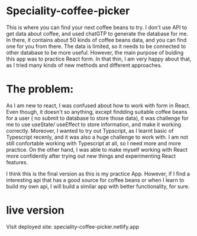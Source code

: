 # Speciality-coffee-picker

This is where you can find your next coffee beans to try. I don't use API to get data about coffee, and used chatGTP to generate the database for me. In there, it contains about 50 kinds of coffee beans data, and you can find one for you from there. The data is limited, so it needs to be connected to other database to be more useful. However, the main purpose of buiding this app was to practice React form. In that thin, I am very happy about that, as I tried many kinds of new methods and different approaches. 

# The problem:
As I am new to react, I was confused about how to work with form in React. Even though, it doesn't so anything, except findding suitable coffee beans for a user ( no submit to database to store those data), it was challenge for me to use useState/ useEffect to store information, and make it working correctly. Moreover, I wanted to try out Typscript, as I learnt basic of Typescript recenly, and it was also a huge challenge to work with. I am not still confortable working with Typescript at all, so I need more and more practice. On the other hand, I was able to make myself working with React more confidently after trying out  new things and experimenting React features. 

I think this is the final version as this is my practice App. However, if I find a interesting api that has a good source for coffee beans or when I learn to build my own api, I will build a similar app with better functionality, for sure. 

# live version

Visit deployed site: speciality-coffee-picker.netlify.app

